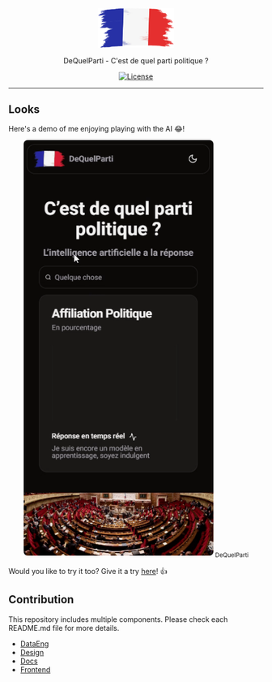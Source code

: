 <p align="center">
  <a href="https://lovindata.github.io/dequelparti" target="_blank">
    <img alt="DeQuelParti" src="https://raw.githubusercontent.com/lovindata/dequelparti/main/frontend/public/imgs/logo.webp" width="150" style="max-width: 100%;" />
  </a>
</p>

<p align="center">
  DeQuelParti - C'est de quel parti politique ?
</p>

<p align="center">
    <a href="https://github.com/lovindata/dequelparti/blob/main/LICENSE">
      <img src="https://img.shields.io/github/license/lovindata/dequelparti" alt="License">
    </a>
</p>

---

## Looks

Here's a demo of me enjoying playing with the AI 😂!

<p align="center">
  <img alt="DeQuelParti" src="https://raw.githubusercontent.com/lovindata/dequelparti/main/docs/dequelparti.gif" width="375px" style="max-width: 375px; border-radius: 8px;" />
  <sub>DeQuelParti</sub>
</p>

Would you like to try it too? Give it a try [here](https://lovindata.github.io/dequelparti)! 👍

## Contribution

This repository includes multiple components. Please check each README.md file for more details.

- [DataEng](https://github.com/lovindata/dequelparti/tree/main/dataeng)
- [Design](https://github.com/lovindata/dequelparti/tree/main/design)
- [Docs](https://github.com/lovindata/dequelparti/tree/main/docs)
- [Frontend](https://github.com/lovindata/dequelparti/tree/main/frontend)
